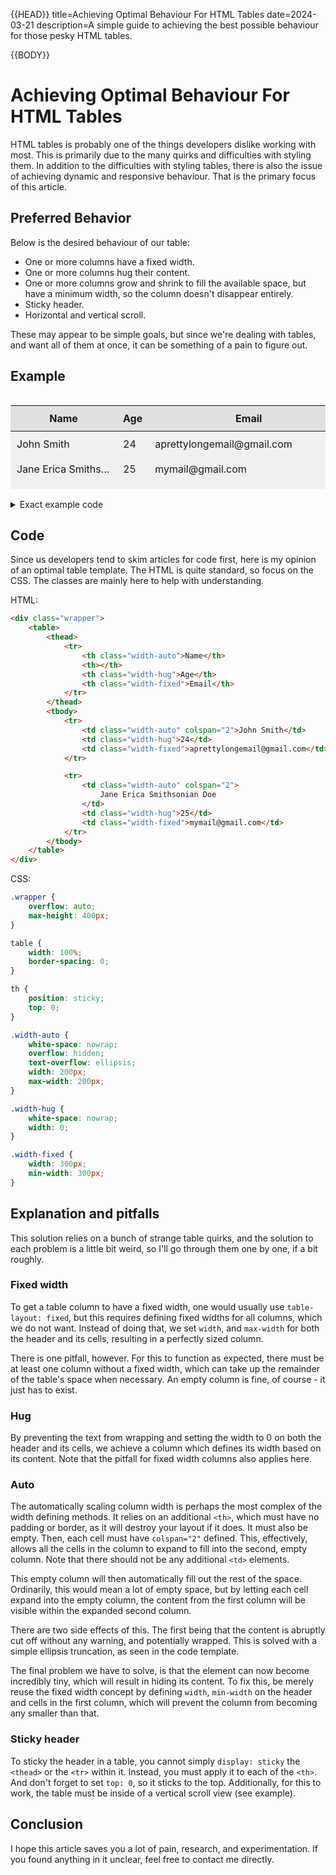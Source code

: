 {{HEAD}}
title=Achieving Optimal Behaviour For HTML Tables
date=2024-03-21
description=A simple guide to achieving the best possible behaviour for those pesky HTML tables.

{{BODY}}

# Achieving Optimal Behaviour For HTML Tables

HTML tables is probably one of the things developers dislike working with most. This is primarily due to the many quirks and difficulties with styling them. In addition to the difficulties with styling tables, there is also the issue of achieving dynamic and responsive behaviour. That is the primary focus of this article.

## Preferred Behavior

Below is the desired behaviour of our table:

-   One or more columns have a fixed width.
-   One or more columns hug their content.
-   One or more columns grow and shrink to fill the available space, but have a minimum width, so the column doesn't disappear entirely.
-   Sticky header.
-   Horizontal and vertical scroll.

These may appear to be simple goals, but since we're dealing with tables, and want all of them at once, it can be something of a pain to figure out.

## Example

<div class="example-table-wrapper">
    <table>
        <thead>
            <tr>
                <th class="width-auto">Name</th>
                <th class="width-none"></th>
                <th class="width-hug">Age</th>
                <th class="width-fixed">Email</th>
            </tr>
        </thead>
        <tbody>
            <tr>
                <td class="width-auto" colspan="2">John Smith</td>
                <td class="width-hug">24</td>
                <td class="width-fixed">aprettylongemail@gmail.com</td>
            </tr>
            <tr>
                <td class="width-auto" colspan="2">
                    Jane Erica Smithsonian Doe
                </td>
                <td class="width-hug">25</td>
                <td class="width-fixed">mymail@gmail.com</td>
            </tr>
            <tr>
                <td class="width-auto" colspan="2">Ron Weasly</td>
                <td class="width-hug">11</td>
                <td class="width-fixed">rw@gmail.com</td>
            </tr>
            <tr>
                <td class="width-auto" colspan="2">Harry Potter</td>
                <td class="width-hug">11</td>
                <td class="width-fixed">hp@gmail.com</td>
            </tr>
            <tr>
                <td class="width-auto" colspan="2">Hermione Granger</td>
                <td class="width-hug">11</td>
                <td class="width-fixed">hg@gmail.com</td>
            </tr>
        </tbody>
    </table>
</div>

<style>
    .example-table-wrapper {
        overflow: auto;
        max-height: 150px;
        text-align: left;
    }

    .example-table-wrapper table {
        width: 100%;
        border-spacing: 0;
    }

    .example-table-wrapper th {
        position: sticky;
        top: 0;
        background: #e0e0e0;
        padding: 10px;
    }

    .example-table-wrapper td {
        background: #f0f0f0;
        padding: 10px;
    }

    .example-table-wrapper .width-auto {
        white-space: nowrap;
        overflow: hidden;
        text-overflow: ellipsis;
        width: 150px;
        max-width: 150px;
    }

    .example-table-wrapper .width-none {
        padding: 0;
    }

    .example-table-wrapper .width-hug {
        white-space: nowrap;
        width: 0;
    }

    .example-table-wrapper .width-fixed {
        width: 300px;
        min-width: 300px;
    }
</style>

<details style="margin-top: 16px;">
<summary>Exact example code</summary>

```html
<div class="example-table-wrapper">
    <table>
        <thead>
            <tr>
                <th class="width-auto">Name</th>
                <th class="width-none"></th>
                <th class="width-hug">Age</th>
                <th class="width-fixed">Email</th>
            </tr>
        </thead>
        <tbody>
            <tr>
                <td class="width-auto" colspan="2">John Smith</td>
                <td class="width-hug">24</td>
                <td class="width-fixed">aprettylongemail@gmail.com</td>
            </tr>
            <tr>
                <td class="width-auto" colspan="2">
                    Jane Erica Smithsonian Doe
                </td>
                <td class="width-hug">25</td>
                <td class="width-fixed">mymail@gmail.com</td>
            </tr>
            <tr>
                <td class="width-auto" colspan="2">Ron Weasly</td>
                <td class="width-hug">11</td>
                <td class="width-fixed">rw@gmail.com</td>
            </tr>
            <tr>
                <td class="width-auto" colspan="2">Harry Potter</td>
                <td class="width-hug">11</td>
                <td class="width-fixed">hp@gmail.com</td>
            </tr>
            <tr>
                <td class="width-auto" colspan="2">Hermione Granger</td>
                <td class="width-hug">11</td>
                <td class="width-fixed">hg@gmail.com</td>
            </tr>
        </tbody>
    </table>
</div>

<style>
    .example-table-wrapper {
        overflow: auto;
        max-height: 150px;
        text-align: left;
    }

    .example-table-wrapper table {
        width: 100%;
        border-spacing: 0;
    }

    .example-table-wrapper th {
        position: sticky;
        top: 0;
        background: #e0e0e0;
        padding: 10px;
    }

    .example-table-wrapper td {
        background: #f0f0f0;
        padding: 10px;
    }

    .example-table-wrapper .width-auto {
        white-space: nowrap;
        overflow: hidden;
        text-overflow: ellipsis;
        width: 150px;
        max-width: 150px;
    }

    .example-table-wrapper .width-none {
        padding: 0;
    }

    .example-table-wrapper .width-hug {
        white-space: nowrap;
        width: 0;
    }

    .example-table-wrapper .width-fixed {
        width: 300px;
        min-width: 300px;
    }
</style>
```

</details>

## Code

Since us developers tend to skim articles for code first, here is my opinion of an optimal table template. The HTML is quite standard, so focus on the CSS. The classes are mainly here to help with understanding.

HTML:

```html
<div class="wrapper">
    <table>
        <thead>
            <tr>
                <th class="width-auto">Name</th>
                <th></th>
                <th class="width-hug">Age</th>
                <th class="width-fixed">Email</th>
            </tr>
        </thead>
        <tbody>
            <tr>
                <td class="width-auto" colspan="2">John Smith</td>
                <td class="width-hug">24</td>
                <td class="width-fixed">aprettylongemail@gmail.com</td>
            </tr>

            <tr>
                <td class="width-auto" colspan="2">
                    Jane Erica Smithsonian Doe
                </td>
                <td class="width-hug">25</td>
                <td class="width-fixed">mymail@gmail.com</td>
            </tr>
        </tbody>
    </table>
</div>
```

CSS:

```css
.wrapper {
    overflow: auto;
    max-height: 400px;
}

table {
    width: 100%;
    border-spacing: 0;
}

th {
    position: sticky;
    top: 0;
}

.width-auto {
    white-space: nowrap;
    overflow: hidden;
    text-overflow: ellipsis;
    width: 200px;
    max-width: 200px;
}

.width-hug {
    white-space: nowrap;
    width: 0;
}

.width-fixed {
    width: 300px;
    min-width: 300px;
}
```

## Explanation and pitfalls

This solution relies on a bunch of strange table quirks, and the solution to each problem is a little bit weird, so I'll go through them one by one, if a bit roughly.

### Fixed width

To get a table column to have a fixed width, one would usually use `table-layout: fixed`, but this requires defining fixed widths for all columns, which we do not want. Instead of doing that, we set `width`, and `max-width` for both the header and its cells, resulting in a perfectly sized column.

There is one pitfall, however. For this to function as expected, there must be at least one column without a fixed width, which can take up the remainder of the table's space when necessary. An empty column is fine, of course - it just has to exist.

### Hug

By preventing the text from wrapping and setting the width to 0 on both the header and its cells, we achieve a column which defines its width based on its content. Note that the pitfall for fixed width columns also applies here.

### Auto

The automatically scaling column width is perhaps the most complex of the width defining methods. It relies on an additional `<th>`, which must have no padding or border, as it will destroy your layout if it does. It must also be empty. Then, each cell must have `colspan="2"` defined. This, effectively, allows all the cells in the column to expand to fill into the second, empty column. Note that there should not be any additional `<td>` elements.

This empty column will then automatically fill out the rest of the space. Ordinarily, this would mean a lot of empty space, but by letting each cell expand into the empty column, the content from the first column will be visible within the expanded second column.

There are two side effects of this. The first being that the content is abruptly cut off without any warning, and potentially wrapped. This is solved with a simple ellipsis truncation, as seen in the code template.

The final problem we have to solve, is that the element can now become incredibly tiny, which will result in hiding its content. To fix this, be merely reuse the fixed width concept by defining `width`, `min-width` on the header and cells in the first column, which will prevent the column from becoming any smaller than that.

### Sticky header

To sticky the header in a table, you cannot simply `display: sticky` the `<thead>` or the `<tr>` within it. Instead, you must apply it to each of the `<th>`. And don't forget to set `top: 0`, so it sticks to the top. Additionally, for this to work, the table must be inside of a vertical scroll view (see example).

## Conclusion

I hope this article saves you a lot of pain, research, and experimentation. If you found anything in it unclear, feel free to contact me directly.
